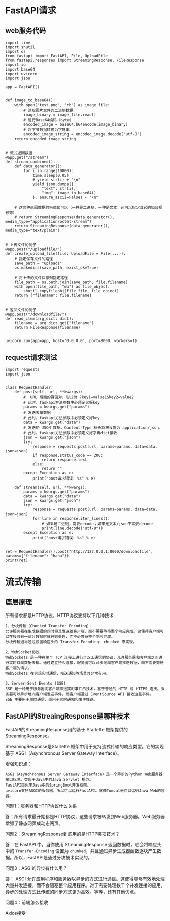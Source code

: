 # FastAPI请求

## web服务代码

```
import time
import shutil
import os
from fastapi import FastAPI, File, UploadFile
from fastapi.responses import StreamingResponse, FileResponse
import io
import base64
import uvicorn
import json

app = FastAPI()


def image_to_base64():
    with open('test.png', "rb") as image_file:
        # 读取图片文件的二进制数据
        image_binary = image_file.read()
        # 进行Base64编码（byte）
        encoded_image = base64.b64encode(image_binary)
        # 将字节数据转换为字符串
        encoded_image_string = encoded_image.decode('utf-8')
    return encoded_image_string


# 流式返回数据
@app.get("/stream")
def stream_combined():
    def data_generator():
        for i in range(10000):
            time.sleep(0.05)
            # yield str(i) + "\n"
            yield json.dumps({
                "text": str(i),
                "img": image_to_base64()
            }, ensure_ascii=False) + "\n"

    # 这两种返回数据的格式都可以（一种是二进制，一种是文本，还可以指定其它的如音视频等）
    # return StreamingResponse(data_generator(), media_type="application/octet-stream")
    return StreamingResponse(data_generator(), media_type="text/plain")


# 上传文件的例子
@app.post("/uploadfile/")
def create_upload_file(file: UploadFile = File(...)):
    # 指定保存文件的路径
    save_path = "uploads"
    os.makedirs(save_path, exist_ok=True)

    # 将上传的文件保存到指定路径
    file_path = os.path.join(save_path, file.filename)
    with open(file_path, "wb") as file_object:
        shutil.copyfileobj(file.file, file_object)
    return {"filename": file.filename}


# 返回文件的例子
@app.post("/downloadfile/")
def read_item(arg_dict: dict):
    filename = arg_dict.get("filename")
    return FileResponse(filename)


uvicorn.run(app=app, host='0.0.0.0', port=8000, workers=1)
```



## request请求测试

```
import requests
import json


class RequestHandler:
    def post(self, url, **kwargs):
        #  URL 后面的键值对，形式为 ?key1=value1&key2=value2
        # 此时，faskapi方法参数中必须定义好key
        params = kwargs.get("params")
        # 发送表单数据
        # 此时，faskapi方法参数中必须定义好key
        data = kwargs.get("data")
        # 发送的 JSON 数据。Content-Type 标头将被设置为 application/json。
        # 此时，faskapi方法参数中必须定义好字典dict接收
        json = kwargs.get("json")
        try:
            response = requests.post(url, params=params, data=data, json=json)
            if response.status_code == 200:
                return response.text
            else:
                return ""
        except Exception as e:
            print("post请求错误: %s" % e)

    def stream(self, url, **kwargs):
        params = kwargs.get("params")
        data = kwargs.get("data")
        json = kwargs.get("json")
        try:
            response = requests.post(url, params=params, data=data, json=json)
            for line in response.iter_lines():
                # 如果是二进制，需要decode；如果是文本/json不需要decode
                print(line.decode("utf-8"))
        except Exception as e:
            print("post请求错误: %s" % e)


ret = RequestHandler().post("http://127.0.0.1:8000/downloadfile", params={"filename": "haha"})
print(ret)
```



# 流式传输

## 底层原理

所有请求都是HTTP协议，HTTP协议支持以下几种技术

```
1、分块传输（Chunked Transfer Encoding）：
允许服务器在生成数据的同时将其发送给客户端，而不需要等待整个响应完成。这使得客户端可以在接收到一部分数据时就开始处理，而不必等待整个响应完成。
分块传输通常通过设置响应头的 Transfer-Encoding: chunked 来实现。

2、WebSocket协议
WebSockets 是一种在单个 TCP 连接上进行全双工通信的协议，允许服务器和客户端之间进行实时双向数据传输。通过建立持久连接，服务器可以异步地向客户端推送数据，而不需要等待客户端的请求。
WebSockets 在实现实时通信、推送通知等场景时非常有用。

3、Server-Sent Events (SSE)
SSE 是一种用于服务器向客户端推送实时事件的技术，基于普通的 HTTP 或 HTTPS 连接。服务器可以异步地向客户端发送事件，而客户端通过 EventSource API 接收这些事件。
SSE 主要用于单向通信，适用于实时通知和事件推送。
```

## FastAPI的StreaingResponse是哪种技术

FastAPI的StreamingResponse用的基于 Starlette 框架提供的StreamingResponse。

StreamingResponse是Starlette 框架中用于支持流式传输的响应类型。它的实现基于 ASGI（Asynchronous Server Gateway Interface）。

增强知识点：

```
ASGI（Asynchronous Server Gateway Interface）是一个异步的Python Web服务器接口标准。类似于Java中的Java Servlet 规范。
FastAPI类似于Java中的SpringBoot开发框架。
uvicorn支持ASGI的服务器，所以可以运行FastAPI。就像Tomcat是可以运行Java Web的容器。
```

问题1：服务器和HTTP协议什么关系

答：所有请求最开始都是HTTP协议，这些请求被转发到Web服务器。Web服务器增强了静态网页成动态网页。

问题2：StreamingResponse到底用的是HTTP哪项技术？

答：在 FastAPI 中，当你使用 StreamingResponse 返回数据时，它会将响应头中的 `Transfer-Encoding` 设置为 `chunked`，并且通过异步生成器函数逐块产生数据。所以，FastAPI是通过分块技术实现的。

问题3：ASGI的异步有什么用？

答： ASGI 允许应用程序和服务器以异步的方式进行通信。这使得能够有效地处理大量并发连接，而不会阻塞整个应用程序。对于需要处理数千个并发连接的应用，异步的处理方式比传统的同步方式更为高效。等等，还有其他优点。

问题4：前端怎么接收

Axios接受